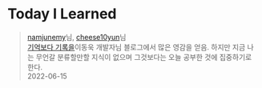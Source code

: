 # Today I Learned 
 >[namjunemy](https://github.com/namjunemy/TIL)님, [cheese10yun](https://github.com/cheese10yun/TIL)님  
>[기억보다 기록을](https://jojoldu.tistory.com/)이동욱 개발자님 블로그에서 많은 영감을 얻음.
>하지만 지금 나는 무언갈 분류할만할 지식이 없으며 그것보다는 오늘 공부한 것에 집중하기로 한다.  
>2022-06-15
